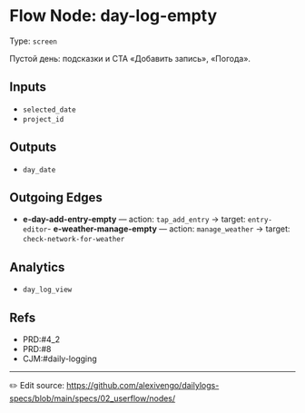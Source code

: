# Flow Node: day-log-empty

Type: `screen`

Пустой день: подсказки и CTA «Добавить запись», «Погода».

## Inputs
- `selected_date`
- `project_id`

## Outputs
- `day_date`

## Outgoing Edges
- **e-day-add-entry-empty** — action: `tap_add_entry` → target: `entry-editor`- **e-weather-manage-empty** — action: `manage_weather` → target: `check-network-for-weather`

## Analytics
- `day_log_view`

## Refs
- PRD:#4_2
- PRD:#8
- CJM:#daily-logging

---
✏️ Edit source: https://github.com/alexivengo/dailylogs-specs/blob/main/specs/02_userflow/nodes/